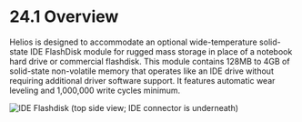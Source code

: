 # 24.1 Overview

Helios is designed to accommodate an optional wide-temperature solid-state IDE FlashDisk module for rugged mass storage in place of a notebook hard drive or commercial flashdisk. This module contains 128MB to 4GB of solid-state non-volatile memory that operates like an IDE drive without requiring additional driver software support. It features automatic wear leveling and 1,000,000 write cycles minimum.

![IDE Flashdisk (top side view; IDE connector is underneath)](broken-reference)
